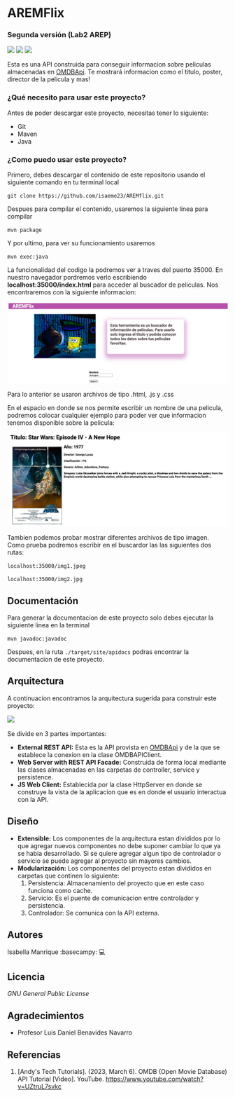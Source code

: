 # AREMFlix
### Segunda versión (Lab2 AREP)
![](https://img.shields.io/badge/tested%20with-junit-green) ![](https://img.shields.io/badge/using-maven-lightblue
) ![](https://img.shields.io/badge/status-extensible-lightgreen
)

Esta es una API construida para conseguir informacion sobre peliculas almacenadas en [OMDBApi](https://www.omdbapi.com/).
Te mostrará informacion como el titulo, poster, director de la pelicula y mas!

### ¿Qué necesito para usar este proyecto?
Antes de poder descargar este proyecto, necesitas tener lo siguiente:

- Git
- Maven
- Java

### ¿Como puedo usar este proyecto?
Primero, debes descargar el contenido de este repositorio usando el siguiente comando en tu terminal local
``` 
git clone https://github.com/isaeme23/AREMflix.git
```
Despues para compilar el contenido, usaremos la siguiente linea para compilar
``` 
mvn package
``` 
Y por ultimo, para ver su funcionamiento usaremos
``` 
mvn exec:java
``` 
La funcionalidad del codigo la podremos ver a traves del puerto 35000. En nuestro navegador pordremos verlo escribiendo
**localhost:35000/index.html** para acceder al buscador de peliculas. Nos encontraremos con la siguiente informacion:

![](/img/img1.png)

Para lo anterior se usaron archivos de tipo .html, .js y .css

En el espacio en donde se nos permite escribir un nombre de una pelicula, podremos colocar cualquier ejemplo para poder
ver que informacion tenemos disponible sobre la pelicula:

![](/img/img2.png)

Tambien podemos probar mostrar diferentes archivos de tipo imagen. Como prueba podremos escribir en el buscardor las
las siguientes dos rutas:

``` 
localhost:35000/img1.jpeg
```

``` 
localhost:35000/img2.jpg
```

## Documentación
Para generar la documentacion de este proyecto solo debes ejecutar la siguiente linea en la terminal
``` 
mvn javadoc:javadoc
```
Despues, en la ruta ```./target/site/apidocs``` podras encontrar la documentacion de este proyecto.

## Arquitectura
A continuacion encontramos la arquitectura sugerida para construir este proyecto:

![](/img/arquitectura.png)

Se divide en 3 partes importantes:

- **External REST API:** Esta es la API provista en [OMDBApi](https://www.omdbapi.com/) y de la que se establece la
conexion en la clase OMDBAPIClient.
- **Web Server with REST API Facade:** Construida de forma local mediante las clases almacenadas en las carpetas de
controller, service y persistence.
- **JS Web Client:** Establecida por la clase HttpServer en donde se construye la vista de la aplicacion que es en donde
el usuario interactua con la API.

## Diseño
- **Extensible:** Los componentes de la arquitectura estan divididos por lo que agregar nuevos componentes no debe
suponer cambiar lo que ya se habia desarrollado. Si se quiere agregar algun tipo de controlador o servicio se puede agregar
al proyecto sin mayores cambios.
- **Modularización:** Los componentes del proyecto estan divididos en carpetas que continen lo siguiente:
  1. Persistencia: Almacenamiento del proyecto que en este caso funciona como cache.
  2. Servicio: Es el puente de comunicacion entre controlador y persistencia.
  3. Controlador: Se comunica con la API externa.


## Autores
Isabella Manrique :basecampy: :computer:

## Licencia
*GNU General Public License*

## Agradecimientos
- Profesor Luis Daniel Benavides Navarro

## Referencias

1. [Andy's Tech Tutorials]. (2023, March 6). OMDB (Open Movie Database) API Tutorial [Video]. YouTube. https://www.youtube.com/watch?v=UZtruL7svkc